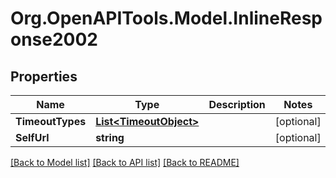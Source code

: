 # Org.OpenAPITools.Model.InlineResponse2002
## Properties

Name | Type | Description | Notes
------------ | ------------- | ------------- | -------------
**TimeoutTypes** | [**List&lt;TimeoutObject&gt;**](TimeoutObject.md) |  | [optional] 
**SelfUrl** | **string** |  | [optional] 

[[Back to Model list]](../README.md#documentation-for-models) [[Back to API list]](../README.md#documentation-for-api-endpoints) [[Back to README]](../README.md)

